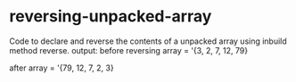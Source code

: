 # reversing-unpacked-array
Code to declare and reverse the contents of a unpacked array using inbuild method reverse.
output:
before reversing array = '{3, 2, 7, 12, 79} 

after array = '{79, 12, 7, 2, 3}
